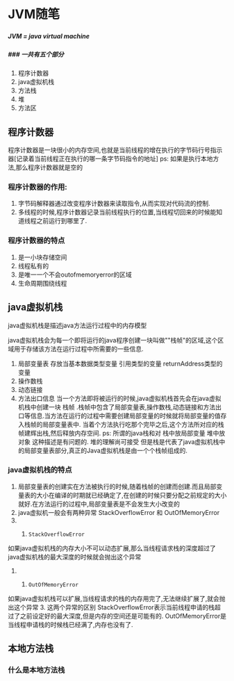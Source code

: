# JVM随笔
##### 
##### **JVM** = java virtual machine  
##### ### 一共有五个部分
1. 程序计数器
2. java虚拟机栈
3. 方法栈
4. 堆
5. 方法区

## 程序计数器
程序计数器是一块很小的内存空间,也就是当前线程的增在执行的字节码行号指示器[记录着当前线程正在执行的哪一条字节码指令的地址]
ps: 如果是执行本地方法,那么程序计数器就是空的

### 程序计数器的作用:
1. 字节码解释器通过改变程序计数器来读取指令,从而实现对代码流的控制.
2. 多线程的时候,程序计数器记录当前线程执行的位置,当线程切回来的时候能知道线程之前运行到哪里了.

### 程序计数器的特点
1. 是一小块存储空间
2. 线程私有的
3. 是唯一一个不会outofmemoryerror的区域
4. 生命周期围绕线程

## java虚拟机栈

java虚拟机栈是描述java方法运行过程中的内存模型

java虚拟机栈会为每一个即将运行的java程序创建一块叫做""栈帧"的区域,这个区域用于存储该方法在运行过程中所需要的一些信息.
1. 局部变量表  存放当基本数据类型变量 引用类型的变量 returnAddress类型的变量
2. 操作数栈
3. 动态链接
4. 方法出口信息
当一个方法即将被运行的时候,java虚拟机栈首先会在java虚拟机栈中创建一块 栈帧 .栈帧中包含了局部变量表,操作数栈,动态链接和方法出口等信息.当方法在运行的过程中需要创建局部变量的时候就将局部变量的值存入栈帧的局部变量表中.
当着个方法执行吃那个完毕之后,这个方法所对应的栈帧建辉出栈,然后释放内存空间.
ps: 所谓的java栈和对 栈中放局部变量 堆中放对象 这种描述是有问题的. 
堆的理解尚可接受 但是栈是代表了java虚拟机栈中的局部变量表部分,真正的Java虚拟机栈是由一个个栈帧组成的.

### java虚拟机栈的特点

1. 局部变量表的创建实在方法被执行的时候,随着栈帧的创建而创建.而且局部变量表的大小在编译的时期就已经确定了,在创建的时候只要分配之前规定的大小就好.在方法运行的过程中,局部变量表是不会发生大小改变的
2. java虚拟机一般会有两种异常 StackOverflowError 和 OutOfMemoryError
1. 1.     StackOverflowError
  如果java虚拟机栈的内存大小不可以动态扩展,那么当线程请求栈的深度超过了java虚拟机栈的最大深度的时候就会抛出这个异常
1. 1.     OutOfMemoryError
  如果java虚拟机栈可以扩展,当线程请求的栈的内存用完了,无法继续扩展了,就会抛出这个异常
3. 这两个异常的区别
StackOverflowError表示当前线程申请的栈超过了之前设定好的最大深度,但是内存的空间还是可能有的.
OutOfMemoryError是当线程申请栈的时候栈已经满了,内存也没有了.

## 本地方法栈

### 什么是本地方法栈 
